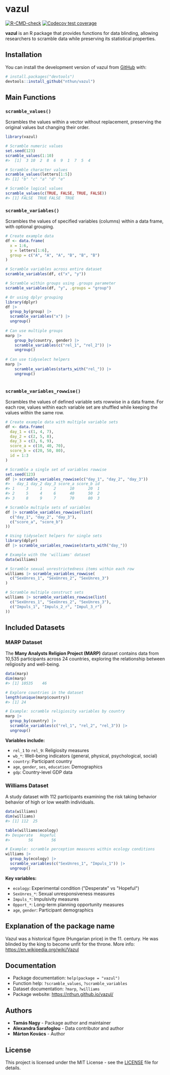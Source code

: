 # vazul

<!-- badges: start -->
[![R-CMD-check](https://github.com/nthun/vazul/actions/workflows/R-CMD-check.yaml/badge.svg)](https://github.com/nthun/vazul/actions/workflows/R-CMD-check.yaml)
[![Codecov test coverage](https://codecov.io/gh/nthun/vazul/graph/badge.svg)](https://app.codecov.io/gh/nthun/vazul)
<!-- badges: end -->

**vazul** is an R package that provides functions for data blinding, allowing researchers to scramble data while preserving its statistical properties. 

## Installation

You can install the development version of vazul from [GitHub](https://github.com/nthun/vazul) with:

``` r
# install.packages("devtools")
devtools::install_github("nthun/vazul")
```

## Main Functions

### `scramble_values()`

Scrambles the values within a vector without replacement, preserving the original values but changing their order.

``` r
library(vazul)

# Scramble numeric values
set.seed(123)
scramble_values(1:10)
#>  [1]  3 10  2  8  6  9  1  7  5  4

# Scramble character values  
scramble_values(letters[1:5])
#> [1] "b" "c" "a" "d" "e"

# Scramble logical values
scramble_values(c(TRUE, FALSE, TRUE, FALSE))
#> [1] FALSE  TRUE FALSE  TRUE
```

### `scramble_variables()`

Scrambles the values of specified variables (columns) within a data frame, with optional grouping.

``` r
# Create example data
df <- data.frame(
  x = 1:6, 
  y = letters[1:6], 
  group = c("A", "A", "A", "B", "B", "B")
)

# Scramble variables across entire dataset
scramble_variables(df, c("x", "y"))

# Scramble within groups using .groups parameter
scramble_variables(df, "y", .groups = "group")

# Or using dplyr grouping
library(dplyr)
df |> 
  group_by(group) |> 
  scramble_variables("x") |>
  ungroup()
  
# Can use multiple groups
marp |> 
    group_by(country, gender) |> 
    scramble_variables(c("rel_1", "rel_2")) |> 
    ungroup()
    
# Can use tidyselect helpers
marp |> 
    scramble_variables(starts_with("rel_")) |> 
    ungroup()
  
```

### `scramble_variables_rowwise()`

Scrambles the values of defined variable sets rowwise in a data frame. For each row, values within each variable set are shuffled while keeping the values within the same row.

``` r
# Create example data with multiple variable sets
df <- data.frame(
  day_1 = c(1, 4, 7),
  day_2 = c(2, 5, 8), 
  day_3 = c(3, 6, 9),
  score_a = c(10, 40, 70),
  score_b = c(20, 50, 80),
  id = 1:3
)

# Scramble a single set of variables rowwise
set.seed(123)
df |> scramble_variables_rowwise(c("day_1", "day_2", "day_3"))
#>   day_1 day_2 day_3 score_a score_b id
#> 1     3     1     2      10      20  1
#> 2     5     4     6      40      50  2
#> 3     8     9     7      70      80  3

# Scramble multiple sets of variables
df |> scramble_variables_rowwise(list(
  c("day_1", "day_2", "day_3"),
  c("score_a", "score_b")
))

# Using tidyselect helpers for single sets
library(dplyr)
df |> scramble_variables_rowwise(starts_with("day_"))

# Example with the 'williams' dataset
data(williams)

# Scramble sexual unrestrictedness items within each row
williams |> scramble_variables_rowwise(
  c("SexUnres_1", "SexUnres_2", "SexUnres_3")
)

# Scramble multiple construct sets
williams |> scramble_variables_rowwise(list(
  c("SexUnres_1", "SexUnres_2", "SexUnres_3"),
  c("Impuls_1", "Impuls_2_r", "Impul_3_r")
))
```

## Included Datasets

### MARP Dataset

The **Many Analysts Religion Project (MARP)** dataset contains data from 10,535 participants across 24 countries, exploring the relationship between religiosity and well-being.

``` r
data(marp)
dim(marp)
#> [1] 10535    46

# Explore countries in the dataset
length(unique(marp$country))
#> [1] 24

# Example: scramble religiosity variables by country
marp |>
  group_by(country) |>
  scramble_variables(c("rel_1", "rel_2", "rel_3")) |>
  ungroup()
```

**Variables include:**
- `rel_1` to `rel_9`: Religiosity measures
- `wb_*`: Well-being indicators (general, physical, psychological, social)
- `country`: Participant country
- `age`, `gender`, `ses`, `education`: Demographics
- `gdp`: Country-level GDP data

### Williams Dataset  

A study dataset with 112 participants examining the risk taking behavior behavior of high or low wealth individuals.

``` r
data(williams)
dim(williams)
#> [1] 112  25

table(williams$ecology)
#> Desperate   Hopeful 
#>        56        56

# Example: scramble perception measures within ecology conditions
williams |>
  group_by(ecology) |>
  scramble_variables(c("SexUnres_1", "Impuls_1")) |>
  ungroup()
```

**Key variables:**
- `ecology`: Experimental condition ("Desperate" vs "Hopeful")
- `SexUnres_*`: Sexual unresponsiveness measures  
- `Impuls_*`: Impulsivity measures
- `Opport_*`: Long-term planning opportunity measures
- `age`, `gender`: Participant demographics

## Explanation of the package name

Vazul was a historical figure (Hungarian price) in the 11. century. He was blinded by the king to become unfit for the throne. More info: https://en.wikipedia.org/wiki/Vazul

## Documentation

- Package documentation: `help(package = "vazul")`
- Function help: `?scramble_values`, `?scramble_variables`  
- Dataset documentation: `?marp`, `?williams`
- Package website: https://nthun.github.io/vazul/

## Authors

- **Tamás Nagy** - Package author and maintainer
- **Alexandra Sarafoglou** - Data contributor and author  
- **Márton Kovács** - Author

## License

This project is licensed under the MIT License - see the [LICENSE](LICENSE) file for details.
